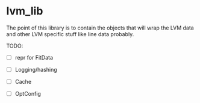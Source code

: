 # lvm_lib

The point of this library is to contain the objects that will wrap the LVM data and other LVM specific stuff like line data probably.

TODO:

- [ ] repr for FitData
- [ ] Logging/hashing
- [ ] Cache
- [ ] OptConfig

